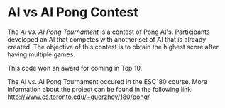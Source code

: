 # AI vs AI Pong Contest

The _AI vs. AI Pong Tournament_ is a contest of Pong AI's.
Participants developed an AI that competes with another set of AI that is already created.
The objective of this contest is to obtain the highest score after having multiple games.

This code won an award for coming in Top 10.

The AI vs. AI Pong Tournament occured in the ESC180 course.
More information about the project can be found in the following link:
http://www.cs.toronto.edu/~guerzhoy/180/pong/
